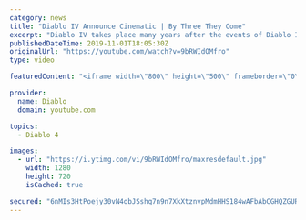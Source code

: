 ```yaml
---
category: news
title: "Diablo IV Announce Cinematic | By Three They Come"
excerpt: "Diablo IV takes place many years after the events of Diablo III, after millions have been slaughtered by the actions of the High Heavens and Burning Hells alike."
publishedDateTime: 2019-11-01T18:05:30Z
originalUrl: "https://youtube.com/watch?v=9bRWIdOMfro"
type: video

featuredContent: "<iframe width=\"800\" height=\"500\" frameborder=\"0\" src=\"https://www.youtube.com/embed/9bRWIdOMfro\" allow=\"accelerometer; autoplay; encrypted-media; gyroscope; picture-in-picture\" allowfullscreen></iframe>"

provider:
  name: Diablo
  domain: youtube.com

topics:
  - Diablo 4

images:
  - url: "https://i.ytimg.com/vi/9bRWIdOMfro/maxresdefault.jpg"
    width: 1280
    height: 720
    isCached: true

secured: "6nMIs3HtPoejy30vN4obJSshq7n9n7XkXtznvpMdmHHS184wAFbAbCGHQZGURTn6FaU7Eg0CN4WcAlclWSKiExlLW7m2iCZZZSZzqkf35MTl24hU2HhaL7nFrOHobl+pFY2grX7LAqp+VBXSQMUJT8ECBYa+dnQzyYfj/zE7KnW8aerZJS345xN2jUKTlrZvdZNvm2xwieghD1vUe7fUOw4WsMoE4sl5y0DaARhxlJddWyBS0GvJ/78NdRPyxQ8vZkuT3XLCgQZ52e7K1QE7xqfV13WbpMiCwxB9u2cjwX9PsUD2P9rn9njYN+KT/IKTFgm6UUthucl3LmX3wMgKiy0JpOzy8FU60JyopfCflJ26rjo77FkA6D6OY5EeBZFCTdVnyFft/0Y7o1MVuhvRAEzYaJucPLwqZYr/L38BJDyF6Kmp4FOqjMuQg59uZ/Qp;n4WuckV453ib5+XWKuOq+w=="
---
```



